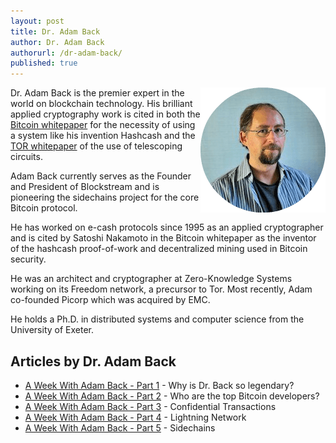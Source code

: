 ```yaml
---
layout: post
title: Dr. Adam Back
author: Dr. Adam Back
authorurl: /dr-adam-back/
published: true
---
```



<img src="/images/adam-back.png" alt="Dr. Adam Back" align="right">
<p>Dr. Adam Back is the premier expert in the world on blockchain technology. His brilliant applied cryptography work is cited in both the <a href="/bitcoin.pdf">Bitcoin whitepaper</a> for the necessity of using a system like his invention Hashcash and the <a href="/tor-design.pdf">TOR whitepaper</a> of the use of telescoping circuits.
<p>Adam Back currently serves as the Founder and President of Blockstream and is pioneering the sidechains project for the core Bitcoin protocol.
<p>He has worked on e-cash protocols since 1995 as an applied cryptographer and is cited by Satoshi Nakamoto in the Bitcoin whitepaper as the inventor of the hashcash proof-of-work and decentralized mining used in Bitcoin security.
<p>He was an architect and cryptographer at Zero-Knowledge Systems working on its Freedom network, a precursor to Tor. Most recently, Adam co-founded Picorp which was acquired by EMC.
<p>He holds a Ph.D. in distributed systems and computer science from the University of Exeter.

## Articles by Dr. Adam Back
<ul>
<li><a href="/adam-back-cypherpunks/">A Week With Adam Back - Part 1</a> - Why is Dr. Back so legendary?</li>
<li><a href="/adam-back-bitcoin-core-developers/">A Week With Adam Back - Part 2</a> - Who are the top Bitcoin developers?</li>
<li><a href="/adam-back-confidential-transactions/">A Week With Adam Back - Part 3</a> - Confidential Transactions</li>
<li><a href="/adam-back-lightning-network/">A Week With Adam Back - Part 4</a> - Lightning Network</li>
<li><a href="/adam-back-sidechains/">A Week With Adam Back - Part 5</a> - Sidechains</li>
</ul>